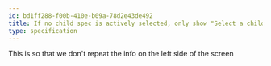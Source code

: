 ```yaml
---
id: bd1ff288-f00b-410e-b09a-78d2e43de492
title: If no child spec is actively selected, only show "Select a child specification to view its details"
type: specification
---
```


This is so that we don't repeat the info on the left side of the screen
